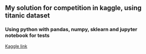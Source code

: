 ## My solution for competition in kaggle, using titanic dataset

### Using python with pandas, numpy, sklearn and jupyter notebook for tests

[Kaggle link](https://www.kaggle.com/c/titanic/overview)